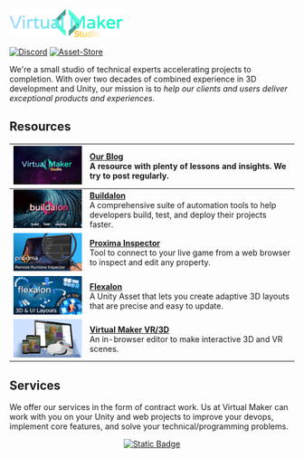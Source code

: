[![# Virtual Maker Studio](images/virtual-maker-studio-logo.png)](https://www.virtualmaker.dev?utm_source=company_readme)

[![Discord](https://img.shields.io/discord/939721153688264824.svg?label=&logo=discord&logoColor=ffffff&color=7389D8&labelColor=6A7EC2)](https://discord.gg/VM9cWJ9rjH) [![Asset-Store](https://img.shields.io/badge/_-Asset%20Store-white?logo=unity&labelColor=black)](https://assetstore.unity.com/publishers/72095)

We're a small studio of technical experts accelerating projects to completion. With over two decades of combined experience in 3D development and Unity, our mission is to *help our clients and users deliver exceptional products and experiences.*

## Resources

| [![Company-Blog](images/company-banner.png)](https://www.virtualmaker.dev?utm_source=company_readme) | [**Our Blog**](https://www.virtualmaker.dev?utm_source=company_readme) <br> A resource with plenty of lessons and insights. We try to post regularly. |
|:---:|:---|
| [![Buildalon](images/buildalon-banner.png)](https://www.buildalon.com?utm_source=company_readme) | [**Buildalon**](https://www.buildalon.com/?utm_source=company_readme) <br> A comprehensive suite of automation tools to help developers build, test, and deploy their projects faster. |
| [![Proxima](images/proxima-banner.png)](https://www.unityproxima.com/?utm_source=company_readme) | [**Proxima Inspector**](https://www.unityproxima.com/?utm_source=company_readme) <br> Tool to connect to your live game from a web browser to inspect and edit any property. |
| [![Flexalon](images/flexalon-banner.png)](https://www.flexalon.com/?utm_source=company_readme) | [**Flexalon**](https://www.flexalon.com/?utm_source=company_readme) <br> A Unity Asset that lets you create adaptive 3D layouts that are precise and easy to update. |
| [![Virtual-Maker-Editor](images/virtual-maker-banner.png)](https://www.virtualmaker.net/?utm_source=company_readme) | [**Virtual Maker VR/3D**](https://www.virtualmaker.net/?utm_source=company_readme) <br> An in-browser editor to make interactive 3D and VR scenes. |

## Services

We offer our services in the form of contract work. Us at Virtual Maker can work with you on your Unity and web projects to improve your devops, implement core features, and solve your technical/programming problems.

<div align="center">

[![Static Badge](https://img.shields.io/badge/Tell%20us%20about%20your%20project!-%230082F6?style=for-the-badge)
](https://www.virtualmaker.dev/contact?utm_source=company_readme)

</div>
